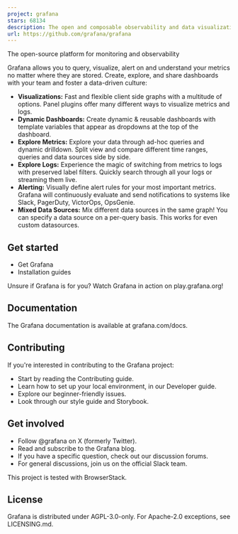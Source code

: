 ```yaml
---
project: grafana
stars: 68134
description: The open and composable observability and data visualization platform. Visualize metrics, logs, and traces from multiple sources like Prometheus, Loki, Elasticsearch, InfluxDB, Postgres and many more. 
url: https://github.com/grafana/grafana
---
```


The open-source platform for monitoring and observability

Grafana allows you to query, visualize, alert on and understand your metrics no matter where they are stored. Create, explore, and share dashboards with your team and foster a data-driven culture:

-   **Visualizations:** Fast and flexible client side graphs with a multitude of options. Panel plugins offer many different ways to visualize metrics and logs.
-   **Dynamic Dashboards:** Create dynamic & reusable dashboards with template variables that appear as dropdowns at the top of the dashboard.
-   **Explore Metrics:** Explore your data through ad-hoc queries and dynamic drilldown. Split view and compare different time ranges, queries and data sources side by side.
-   **Explore Logs:** Experience the magic of switching from metrics to logs with preserved label filters. Quickly search through all your logs or streaming them live.
-   **Alerting:** Visually define alert rules for your most important metrics. Grafana will continuously evaluate and send notifications to systems like Slack, PagerDuty, VictorOps, OpsGenie.
-   **Mixed Data Sources:** Mix different data sources in the same graph! You can specify a data source on a per-query basis. This works for even custom datasources.

Get started
-----------

-   Get Grafana
-   Installation guides

Unsure if Grafana is for you? Watch Grafana in action on play.grafana.org!

Documentation
-------------

The Grafana documentation is available at grafana.com/docs.

Contributing
------------

If you're interested in contributing to the Grafana project:

-   Start by reading the Contributing guide.
-   Learn how to set up your local environment, in our Developer guide.
-   Explore our beginner-friendly issues.
-   Look through our style guide and Storybook.

Get involved
------------

-   Follow @grafana on X (formerly Twitter).
-   Read and subscribe to the Grafana blog.
-   If you have a specific question, check out our discussion forums.
-   For general discussions, join us on the official Slack team.

This project is tested with BrowserStack.

License
-------

Grafana is distributed under AGPL-3.0-only. For Apache-2.0 exceptions, see LICENSING.md.
